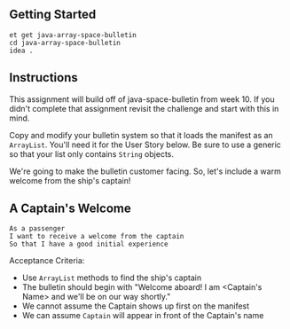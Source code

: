 ## Getting Started

```no-highlight
et get java-array-space-bulletin
cd java-array-space-bulletin
idea .
```

## Instructions

This assignment will build off of java-space-bulletin from week 10. If you didn't complete that assignment revisit the challenge and start with this in mind.

Copy and modify your bulletin system so that it loads the manifest as an `ArrayList`. You'll need it for the User Story below. Be sure to use a generic so that your list only contains `String` objects.

We're going to make the bulletin customer facing. So, let's include a warm welcome from the ship's captain!

## A Captain's Welcome

```no-highlight
As a passenger
I want to receive a welcome from the captain
So that I have a good initial experience
```

Acceptance Criteria:

- Use `ArrayList` methods to find the ship's captain
- The bulletin should begin with "Welcome aboard! I am <Captain's Name> and we'll be on our way shortly."
- We cannot assume the Captain shows up first on the manifest
- We can assume `Captain` will appear in front of the Captain's name
